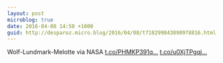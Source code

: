 ```yaml
---
layout: post
microblog: true
date: 2016-04-08 14:50 +1000
guid: http://desparoz.micro.blog/2016/04/08/t718299843890978816.html
---
```

Wolf-Lundmark-Melotte via NASA [t.co/PHMKP391q...](https://t.co/PHMKP391qX) [t.co/u0XjTPgqj...](https://t.co/u0XjTPgqj5)
